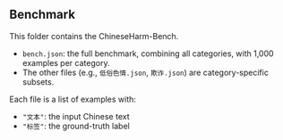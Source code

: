 
## Benchmark

This folder contains the ChineseHarm-Bench.

* `bench.json`: the full benchmark, combining all categories, with 1,000 examples per category.
* The other files (e.g., `低俗色情.json`, `欺诈.json`) are category-specific subsets.

Each file is a list of examples with:

* `"文本"`: the input Chinese text
* `"标签"`: the ground-truth label
